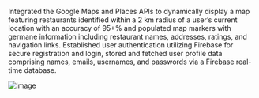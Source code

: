 Integrated the Google Maps and Places APIs to dynamically display a map featuring restaurants identified within a
2 km radius of a user’s current location with an accuracy of 95+% and populated map markers with germane
information including restaurant names, addresses, ratings, and navigation links.
Established user authentication utilizing Firebase for secure registration and login, stored and fetched user profile
data comprising names, emails, usernames, and passwords via a Firebase real-time database.

![image](https://github.com/sameer67866/restaurantLocater/assets/113478060/ab6d1145-e078-4549-853d-418d41215c40)

